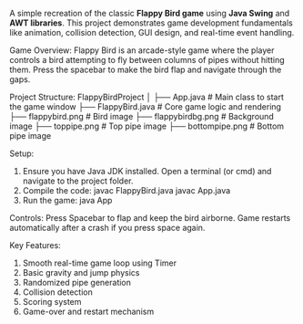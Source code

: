 A simple recreation of the classic **Flappy Bird game** using **Java Swing** and **AWT libraries**. This project demonstrates game development fundamentals like animation, collision detection, GUI design, and real-time event handling.

Game Overview:
Flappy Bird is an arcade-style game where the player controls a bird attempting to fly between columns of pipes without hitting them. Press the spacebar to make the bird flap and navigate through the gaps.

Project Structure:
FlappyBirdProject
│
├── App.java                # Main class to start the game window
├── FlappyBird.java         # Core game logic and rendering
├── flappybird.png          # Bird image
├── flappybirdbg.png        # Background image
├── toppipe.png             # Top pipe image
├── bottompipe.png          # Bottom pipe image

Setup:
1. Ensure you have Java JDK installed. Open a terminal (or cmd) and navigate to the project folder.
2. Compile the code:  javac FlappyBird.java
                   javac App.java
3. Run the game: java App

Controls:
Press Spacebar to flap and keep the bird airborne.
Game restarts automatically after a crash if you press space again.

Key Features:
1. Smooth real-time game loop using Timer
2. Basic gravity and jump physics
3. Randomized pipe generation
4. Collision detection
5. Scoring system
6. Game-over and restart mechanism
